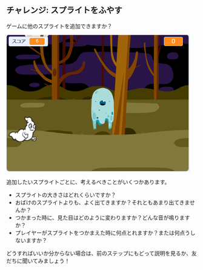## チャレンジ: スプライトをふやす

ゲームに他のスプライトを追加できますか？

![スクリーンショット](images/ghost-final.png)

追加したいスプライトごとに、考えるべきことがいくつかあります。

+ スプライトの大きさはどれくらいですか？
+ おばけのスプライトよりも、よく出てきますか？それともあまり出てきませんか？
+ つかまった時に、見た目はどのように変わりますか？どんな音が鳴りますか？
+ プレイヤーがスプライトをつかまえた時に何点とれますか？または何点うしないますか？

どうすればいいか分からない場合は、前のステップにもどって説明を見るか、友だちに聞いてみましょう！